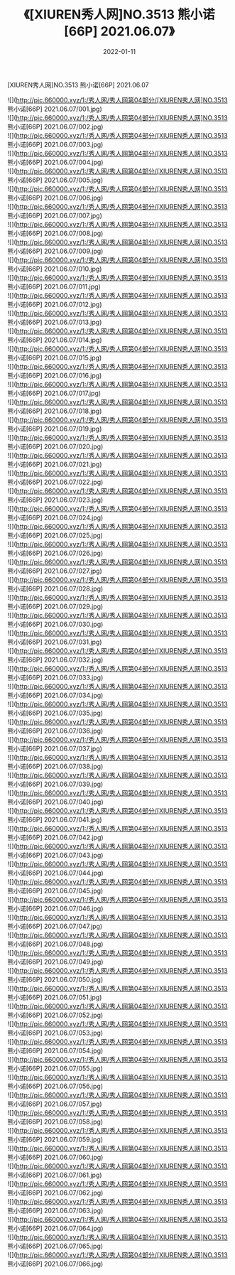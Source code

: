 ﻿---
layout: post
title:  《[XIUREN秀人网]NO.3513 熊小诺[66P] 2021.06.07》
date:   2022-01-11
img: http://pic.660000.xyz/1:/秀人网/秀人网第04部分/[XIUREN秀人网]NO.3513 熊小诺[66P] 2021.06.07/000.jpg
categories: [美女, 清纯, 唯美]
---

[XIUREN秀人网]NO.3513 熊小诺[66P] 2021.06.07

 ![](http://pic.660000.xyz/1:/秀人网/秀人网第04部分/[XIUREN秀人网]NO.3513 熊小诺[66P] 2021.06.07/001.jpg) <br>![](http://pic.660000.xyz/1:/秀人网/秀人网第04部分/[XIUREN秀人网]NO.3513 熊小诺[66P] 2021.06.07/002.jpg) <br>![](http://pic.660000.xyz/1:/秀人网/秀人网第04部分/[XIUREN秀人网]NO.3513 熊小诺[66P] 2021.06.07/003.jpg) <br>![](http://pic.660000.xyz/1:/秀人网/秀人网第04部分/[XIUREN秀人网]NO.3513 熊小诺[66P] 2021.06.07/004.jpg) <br>![](http://pic.660000.xyz/1:/秀人网/秀人网第04部分/[XIUREN秀人网]NO.3513 熊小诺[66P] 2021.06.07/005.jpg) <br>![](http://pic.660000.xyz/1:/秀人网/秀人网第04部分/[XIUREN秀人网]NO.3513 熊小诺[66P] 2021.06.07/006.jpg) <br>![](http://pic.660000.xyz/1:/秀人网/秀人网第04部分/[XIUREN秀人网]NO.3513 熊小诺[66P] 2021.06.07/007.jpg) <br>![](http://pic.660000.xyz/1:/秀人网/秀人网第04部分/[XIUREN秀人网]NO.3513 熊小诺[66P] 2021.06.07/008.jpg) <br>![](http://pic.660000.xyz/1:/秀人网/秀人网第04部分/[XIUREN秀人网]NO.3513 熊小诺[66P] 2021.06.07/009.jpg) <br>![](http://pic.660000.xyz/1:/秀人网/秀人网第04部分/[XIUREN秀人网]NO.3513 熊小诺[66P] 2021.06.07/010.jpg) <br>![](http://pic.660000.xyz/1:/秀人网/秀人网第04部分/[XIUREN秀人网]NO.3513 熊小诺[66P] 2021.06.07/011.jpg) <br>![](http://pic.660000.xyz/1:/秀人网/秀人网第04部分/[XIUREN秀人网]NO.3513 熊小诺[66P] 2021.06.07/012.jpg) <br>![](http://pic.660000.xyz/1:/秀人网/秀人网第04部分/[XIUREN秀人网]NO.3513 熊小诺[66P] 2021.06.07/013.jpg) <br>![](http://pic.660000.xyz/1:/秀人网/秀人网第04部分/[XIUREN秀人网]NO.3513 熊小诺[66P] 2021.06.07/014.jpg) <br>![](http://pic.660000.xyz/1:/秀人网/秀人网第04部分/[XIUREN秀人网]NO.3513 熊小诺[66P] 2021.06.07/015.jpg) <br>![](http://pic.660000.xyz/1:/秀人网/秀人网第04部分/[XIUREN秀人网]NO.3513 熊小诺[66P] 2021.06.07/016.jpg) <br>![](http://pic.660000.xyz/1:/秀人网/秀人网第04部分/[XIUREN秀人网]NO.3513 熊小诺[66P] 2021.06.07/017.jpg) <br>![](http://pic.660000.xyz/1:/秀人网/秀人网第04部分/[XIUREN秀人网]NO.3513 熊小诺[66P] 2021.06.07/018.jpg) <br>![](http://pic.660000.xyz/1:/秀人网/秀人网第04部分/[XIUREN秀人网]NO.3513 熊小诺[66P] 2021.06.07/019.jpg) <br>![](http://pic.660000.xyz/1:/秀人网/秀人网第04部分/[XIUREN秀人网]NO.3513 熊小诺[66P] 2021.06.07/020.jpg) <br>![](http://pic.660000.xyz/1:/秀人网/秀人网第04部分/[XIUREN秀人网]NO.3513 熊小诺[66P] 2021.06.07/021.jpg) <br>![](http://pic.660000.xyz/1:/秀人网/秀人网第04部分/[XIUREN秀人网]NO.3513 熊小诺[66P] 2021.06.07/022.jpg) <br>![](http://pic.660000.xyz/1:/秀人网/秀人网第04部分/[XIUREN秀人网]NO.3513 熊小诺[66P] 2021.06.07/023.jpg) <br>![](http://pic.660000.xyz/1:/秀人网/秀人网第04部分/[XIUREN秀人网]NO.3513 熊小诺[66P] 2021.06.07/024.jpg) <br>![](http://pic.660000.xyz/1:/秀人网/秀人网第04部分/[XIUREN秀人网]NO.3513 熊小诺[66P] 2021.06.07/025.jpg) <br>![](http://pic.660000.xyz/1:/秀人网/秀人网第04部分/[XIUREN秀人网]NO.3513 熊小诺[66P] 2021.06.07/026.jpg) <br>![](http://pic.660000.xyz/1:/秀人网/秀人网第04部分/[XIUREN秀人网]NO.3513 熊小诺[66P] 2021.06.07/027.jpg) <br>![](http://pic.660000.xyz/1:/秀人网/秀人网第04部分/[XIUREN秀人网]NO.3513 熊小诺[66P] 2021.06.07/028.jpg) <br>![](http://pic.660000.xyz/1:/秀人网/秀人网第04部分/[XIUREN秀人网]NO.3513 熊小诺[66P] 2021.06.07/029.jpg) <br>![](http://pic.660000.xyz/1:/秀人网/秀人网第04部分/[XIUREN秀人网]NO.3513 熊小诺[66P] 2021.06.07/030.jpg) <br>![](http://pic.660000.xyz/1:/秀人网/秀人网第04部分/[XIUREN秀人网]NO.3513 熊小诺[66P] 2021.06.07/031.jpg) <br>![](http://pic.660000.xyz/1:/秀人网/秀人网第04部分/[XIUREN秀人网]NO.3513 熊小诺[66P] 2021.06.07/032.jpg) <br>![](http://pic.660000.xyz/1:/秀人网/秀人网第04部分/[XIUREN秀人网]NO.3513 熊小诺[66P] 2021.06.07/033.jpg) <br>![](http://pic.660000.xyz/1:/秀人网/秀人网第04部分/[XIUREN秀人网]NO.3513 熊小诺[66P] 2021.06.07/034.jpg) <br>![](http://pic.660000.xyz/1:/秀人网/秀人网第04部分/[XIUREN秀人网]NO.3513 熊小诺[66P] 2021.06.07/035.jpg) <br>![](http://pic.660000.xyz/1:/秀人网/秀人网第04部分/[XIUREN秀人网]NO.3513 熊小诺[66P] 2021.06.07/036.jpg) <br>![](http://pic.660000.xyz/1:/秀人网/秀人网第04部分/[XIUREN秀人网]NO.3513 熊小诺[66P] 2021.06.07/037.jpg) <br>![](http://pic.660000.xyz/1:/秀人网/秀人网第04部分/[XIUREN秀人网]NO.3513 熊小诺[66P] 2021.06.07/038.jpg) <br>![](http://pic.660000.xyz/1:/秀人网/秀人网第04部分/[XIUREN秀人网]NO.3513 熊小诺[66P] 2021.06.07/039.jpg) <br>![](http://pic.660000.xyz/1:/秀人网/秀人网第04部分/[XIUREN秀人网]NO.3513 熊小诺[66P] 2021.06.07/040.jpg) <br>![](http://pic.660000.xyz/1:/秀人网/秀人网第04部分/[XIUREN秀人网]NO.3513 熊小诺[66P] 2021.06.07/041.jpg) <br>![](http://pic.660000.xyz/1:/秀人网/秀人网第04部分/[XIUREN秀人网]NO.3513 熊小诺[66P] 2021.06.07/042.jpg) <br>![](http://pic.660000.xyz/1:/秀人网/秀人网第04部分/[XIUREN秀人网]NO.3513 熊小诺[66P] 2021.06.07/043.jpg) <br>![](http://pic.660000.xyz/1:/秀人网/秀人网第04部分/[XIUREN秀人网]NO.3513 熊小诺[66P] 2021.06.07/044.jpg) <br>![](http://pic.660000.xyz/1:/秀人网/秀人网第04部分/[XIUREN秀人网]NO.3513 熊小诺[66P] 2021.06.07/045.jpg) <br>![](http://pic.660000.xyz/1:/秀人网/秀人网第04部分/[XIUREN秀人网]NO.3513 熊小诺[66P] 2021.06.07/046.jpg) <br>![](http://pic.660000.xyz/1:/秀人网/秀人网第04部分/[XIUREN秀人网]NO.3513 熊小诺[66P] 2021.06.07/047.jpg) <br>![](http://pic.660000.xyz/1:/秀人网/秀人网第04部分/[XIUREN秀人网]NO.3513 熊小诺[66P] 2021.06.07/048.jpg) <br>![](http://pic.660000.xyz/1:/秀人网/秀人网第04部分/[XIUREN秀人网]NO.3513 熊小诺[66P] 2021.06.07/049.jpg) <br>![](http://pic.660000.xyz/1:/秀人网/秀人网第04部分/[XIUREN秀人网]NO.3513 熊小诺[66P] 2021.06.07/050.jpg) <br>![](http://pic.660000.xyz/1:/秀人网/秀人网第04部分/[XIUREN秀人网]NO.3513 熊小诺[66P] 2021.06.07/051.jpg) <br>![](http://pic.660000.xyz/1:/秀人网/秀人网第04部分/[XIUREN秀人网]NO.3513 熊小诺[66P] 2021.06.07/052.jpg) <br>![](http://pic.660000.xyz/1:/秀人网/秀人网第04部分/[XIUREN秀人网]NO.3513 熊小诺[66P] 2021.06.07/053.jpg) <br>![](http://pic.660000.xyz/1:/秀人网/秀人网第04部分/[XIUREN秀人网]NO.3513 熊小诺[66P] 2021.06.07/054.jpg) <br>![](http://pic.660000.xyz/1:/秀人网/秀人网第04部分/[XIUREN秀人网]NO.3513 熊小诺[66P] 2021.06.07/055.jpg) <br>![](http://pic.660000.xyz/1:/秀人网/秀人网第04部分/[XIUREN秀人网]NO.3513 熊小诺[66P] 2021.06.07/056.jpg) <br>![](http://pic.660000.xyz/1:/秀人网/秀人网第04部分/[XIUREN秀人网]NO.3513 熊小诺[66P] 2021.06.07/057.jpg) <br>![](http://pic.660000.xyz/1:/秀人网/秀人网第04部分/[XIUREN秀人网]NO.3513 熊小诺[66P] 2021.06.07/058.jpg) <br>![](http://pic.660000.xyz/1:/秀人网/秀人网第04部分/[XIUREN秀人网]NO.3513 熊小诺[66P] 2021.06.07/059.jpg) <br>![](http://pic.660000.xyz/1:/秀人网/秀人网第04部分/[XIUREN秀人网]NO.3513 熊小诺[66P] 2021.06.07/060.jpg) <br>![](http://pic.660000.xyz/1:/秀人网/秀人网第04部分/[XIUREN秀人网]NO.3513 熊小诺[66P] 2021.06.07/061.jpg) <br>![](http://pic.660000.xyz/1:/秀人网/秀人网第04部分/[XIUREN秀人网]NO.3513 熊小诺[66P] 2021.06.07/062.jpg) <br>![](http://pic.660000.xyz/1:/秀人网/秀人网第04部分/[XIUREN秀人网]NO.3513 熊小诺[66P] 2021.06.07/063.jpg) <br>![](http://pic.660000.xyz/1:/秀人网/秀人网第04部分/[XIUREN秀人网]NO.3513 熊小诺[66P] 2021.06.07/064.jpg) <br>![](http://pic.660000.xyz/1:/秀人网/秀人网第04部分/[XIUREN秀人网]NO.3513 熊小诺[66P] 2021.06.07/065.jpg) <br>![](http://pic.660000.xyz/1:/秀人网/秀人网第04部分/[XIUREN秀人网]NO.3513 熊小诺[66P] 2021.06.07/066.jpg) <br>
